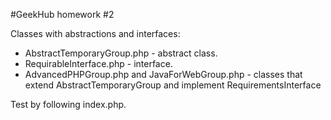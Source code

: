 #GeekHub homework #2

Classes with abstractions and interfaces:

- AbstractTemporaryGroup.php - abstract class.
- RequirableInterface.php - interface.
- AdvancedPHPGroup.php and JavaForWebGroup.php - classes that extend AbstractTemporaryGroup and implement RequirementsInterface

Test by following index.php.